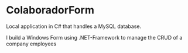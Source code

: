 # ColaboradorForm
Local application in C# that handles a MySQL database.

I build a Windows Form using .NET-Framework to manage the CRUD of a company employees
